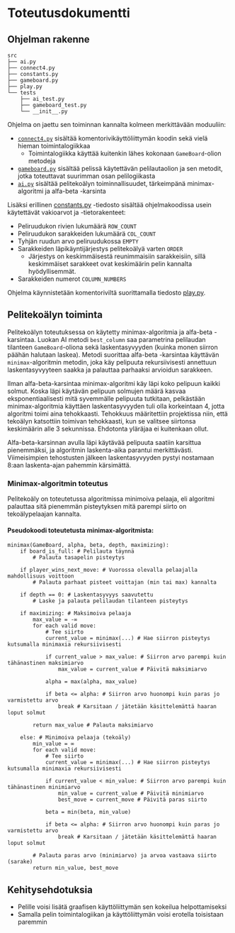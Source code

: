 # Toteutusdokumentti
## Ohjelman rakenne
```
src
├── ai.py
├── connect4.py
├── constants.py
├── gameboard.py
├── play.py
└── tests
    ├── ai_test.py
    ├── gameboard_test.py
    └── __init__.py
```
Ohjelma on jaettu sen toiminnan kannalta kolmeen merkittävään moduuliin:
- [`connect4.py`](https://github.com/rheikkinen/tiralabra-connect4/blob/main/src/connect4.py) sisältää komentorivikäyttöliittymän koodin sekä vielä hieman toimintalogiikkaa
  - Toimintalogiikka käyttää kuitenkin lähes kokonaan `GameBoard`-olion metodeja 
- [`gameboard.py`](https://github.com/rheikkinen/tiralabra-connect4/blob/c60adfb997e4172bd5e263598fd00a1d26945109/src/gameboard.py) sisältää pelissä käytettävän pelilautaolion ja sen metodit, jotka toteuttavat suurimman osan pelilogiikasta
- [`ai.py`](https://github.com/rheikkinen/tiralabra-connect4/blob/c60adfb997e4172bd5e263598fd00a1d26945109/src/ai.py) sisältää pelitekoälyn toiminnallisuudet, tärkeimpänä minimax-algoritmi ja alfa-beta -karsinta

Lisäksi erillinen [constants.py](https://github.com/rheikkinen/tiralabra-connect4/blob/c60adfb997e4172bd5e263598fd00a1d26945109/src/constants.py) -tiedosto sisältää ohjelmakoodissa usein käytettävät vakioarvot ja -tietorakenteet:
- Peliruudukon rivien lukumäärä `ROW_COUNT`
- Peliruudukon sarakkeiden lukumäärä `COL_COUNT`
- Tyhjän ruudun arvo peliruudukossa `EMPTY`
- Sarakkeiden läpikäyntijärjestys pelitekoälyä varten `ORDER`
    - Järjestys on keskimmäisestä reunimmaisiin sarakkeisiin, sillä keskimmäiset sarakkeet ovat keskimäärin pelin kannalta hyödyllisemmät. 
- Sarakkeiden numerot `COLUMN_NUMBERS`

Ohjelma käynnistetään komentoriviltä suorittamalla tiedosto [play.py](https://github.com/rheikkinen/tiralabra-connect4/blob/c60adfb997e4172bd5e263598fd00a1d26945109/src/play.py).

## Pelitekoälyn toiminta
Pelitekoälyn toteutuksessa on käytetty minimax-algoritmia ja alfa-beta -karsintaa. Luokan AI metodi `best_column` saa parametrina pelilaudan tilanteen `GameBoard`-oliona sekä laskentasyvyyden (kuinka monen siirron päähän halutaan laskea). Metodi suorittaa alfa-beta -karsintaa käyttävän `minimax`-algoritmin metodin, joka käy pelipuuta rekursiivisesti annettuun laskentasyvyyteen saakka ja palauttaa parhaaksi arvioidun sarakkeen.

Ilman alfa-beta-karsintaa minimax-algoritmi käy läpi koko pelipuun kaikki solmut. Koska läpi käytävän pelipuun solmujen määrä kasvaa eksponentiaalisesti mitä syvemmälle pelipuuta tutkitaan, pelkästään minimax-algoritmia käyttäen laskentasyvyyden tuli olla korkeintaan 4, jotta algoritmi toimi aina tehokkaasti. Tehokkuus määritettiin projektissa niin, että tekoälyn katsottiin toimivan tehokkaasti, kun se valitsee siirtonsa keskimäärin alle 3 sekunnissa. Ehdotonta yläräjaa ei kuitenkaan ollut.

Alfa-beta-karsinnan avulla läpi käytävää pelipuuta saatiin karsittua pienemmäksi, ja algoritmin laskenta-aika parantui merkittävästi. Viimeisimpien tehostusten jälkeen laskentasyvyyden pystyi nostamaan 8:aan laskenta-ajan pahemmin kärsimättä.

### Minimax-algoritmin toteutus
Pelitekoäly on toteutetussa algoritmissa minimoiva pelaaja, eli algoritmi palauttaa sitä pienemmän pisteytyksen mitä parempi siirto on tekoälypelaajan kannalta. 
#### Pseudokoodi toteutetusta minimax-algoritmista:
```
minimax(GameBoard, alpha, beta, depth, maximizing):
    if board_is_full: # Pelilauta täynnä
        # Palauta tasapelin pisteytys

    if player_wins_next_move: # Vuorossa olevalla pelaajalla mahdollisuus voittoon
        # Palauta parhaat pisteet voittajan (min tai max) kannalta

    if depth == 0: # Laskentasyvyys saavutettu
        # Laske ja palauta pelilaudan tilanteen pisteytys

    if maximizing: # Maksimoiva pelaaja
        max_value = -∞
        for each valid move:
            # Tee siirto
            current_value = minimax(...) # Hae siirron pisteytys kutsumalla minimaxia rekursiivisesti

            if current_value > max_value: # Siirron arvo parempi kuin tähänastinen maksimiarvo
                max_value = current_value # Päivitä maksimiarvo

            alpha = max(alpha, max_value)

            if beta <= alpha: # Siirron arvo huonompi kuin paras jo varmistettu arvo
                break # Karsitaan / jätetään käsittelemättä haaran loput solmut
                
        return max_value # Palauta maksimiarvo

    else: # Minimoiva pelaaja (tekoäly)
        min_value = ∞
        for each valid move:
            # Tee siirto
            current_value = minimax(...) # Hae siirron pisteytys kutsumalla minimaxia rekursiivisesti

            if current_value < min_value: # Siirron arvo parempi kuin tähänastinen minimiarvo
                min_value = current_value # Päivitä minimiarvo
                best_move = current_move # Päivitä paras siirto

            beta = min(beta, min_value)

            if beta <= alpha: # Siirron arvo huonompi kuin paras jo varmistettu arvo
                break # Karsitaan / jätetään käsittelemättä haaran loput solmut
                
        # Palauta paras arvo (minimiarvo) ja arvoa vastaava siirto (sarake)
        return min_value, best_move
```

## Kehitysehdotuksia
- Pelille voisi lisätä graafisen käyttöliittymän sen kokeilua helpottamiseksi
- Samalla pelin toimintalogiikan ja käyttöliittymän voisi erotella toisistaan paremmin
